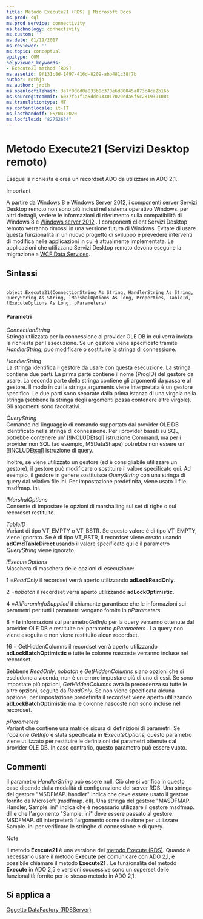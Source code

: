 ```yaml
---
title: Metodo Execute21 (RDS) | Microsoft Docs
ms.prod: sql
ms.prod_service: connectivity
ms.technology: connectivity
ms.custom: ''
ms.date: 01/19/2017
ms.reviewer: ''
ms.topic: conceptual
apitype: COM
helpviewer_keywords:
- Execute21 method [RDS]
ms.assetid: 9f131c8d-1497-416d-8209-abb481c38f7b
author: rothja
ms.author: jroth
ms.openlocfilehash: 3e7f006d0a833b8c370e6d80045a873c4ca2b16b
ms.sourcegitcommit: 6037fb1f1a5ddd933017029eda5f5c281939100c
ms.translationtype: MT
ms.contentlocale: it-IT
ms.lasthandoff: 05/04/2020
ms.locfileid: "82752634"
---
```

# <a name="execute21-method-rds"></a>Metodo Execute21 (Servizi Desktop remoto)
Esegue la richiesta e crea un recordset ADO da utilizzare in ADO 2,1.  
  
> [!IMPORTANT]
>  A partire da Windows 8 e Windows Server 2012, i componenti server Servizi Desktop remoto non sono più inclusi nel sistema operativo Windows. per altri dettagli, vedere le informazioni di riferimento sulla compatibilità di Windows 8 e [Windows server 2012](https://www.microsoft.com/download/details.aspx?id=27416) . I componenti client Servizi Desktop remoto verranno rimossi in una versione futura di Windows. Evitare di usare questa funzionalità in un nuovo progetto di sviluppo e prevedere interventi di modifica nelle applicazioni in cui è attualmente implementata. Le applicazioni che utilizzano Servizi Desktop remoto devono eseguire la migrazione a [WCF Data Services](https://go.microsoft.com/fwlink/?LinkId=199565).  
  
## <a name="syntax"></a>Sintassi  
  
```  
  
object.Execute21(ConnectionString As String, HandlerString As String, QueryString As String, lMarshalOptions As Long, Properties, TableId, lExecuteOptions As Long, pParameters)  
```  
  
#### <a name="parameters"></a>Parametri  
 *ConnectionString*  
 Stringa utilizzata per la connessione al provider OLE DB in cui verrà inviata la richiesta per l'esecuzione. Se un gestore viene specificato tramite *HandlerString*, può modificare o sostituire la stringa di connessione.  
  
 *HandlerString*  
 La stringa identifica il gestore da usare con questa esecuzione. La stringa contiene due parti. La prima parte contiene il nome (ProgID) del gestore da usare. La seconda parte della stringa contiene gli argomenti da passare al gestore. Il modo in cui la stringa arguments viene interpretata è un gestore specifico. Le due parti sono separate dalla prima istanza di una virgola nella stringa (sebbene la stringa degli argomenti possa contenere altre virgole). Gli argomenti sono facoltativi.  
  
 *QueryString*  
 Comando nel linguaggio di comando supportato dal provider OLE DB identificato nella stringa di connessione. Per i provider basati su SQL, potrebbe contenere un' [!INCLUDE[tsql](../../../includes/tsql-md.md)] istruzione Command, ma per i provider non SQL (ad esempio, MSDataShape) potrebbe non essere un' [!INCLUDE[tsql](../../../includes/tsql-md.md)] istruzione di query.  
  
 Inoltre, se viene utilizzato un gestore (ed è consigliabile utilizzare un gestore), il gestore può modificare o sostituire il valore specificato qui. Ad esempio, il gestore in genere sostituisce *QueryString* con una stringa di query dal relativo file ini. Per impostazione predefinita, viene usato il file msdfmap. ini.  
  
 *lMarshalOptions*  
 Consente di impostare le opzioni di marshalling sul set di righe o sul recordset restituito.  
  
 *TableID*  
 Variant di tipo VT_EMPTY o VT_BSTR. Se questo valore è di tipo VT_EMPTY, viene ignorato. Se è di tipo VT_BSTR, il recordset viene creato usando **adCmdTableDirect** usando il valore specificato qui e il parametro *QueryString* viene ignorato.  
  
 *lExecuteOptions*  
 Maschera di maschera delle opzioni di esecuzione:  
  
 1 =*ReadOnly* il recordset verrà aperto utilizzando **adLockReadOnly**.  
  
 2 =*nobatch* il recordset verrà aperto utilizzando **adLockOptimistic**.  
  
 4 =*AllParamInfoSupplied* il chiamante garantisce che le informazioni sui parametri per tutti i parametri vengano fornite in *pParameters*.  
  
 8 = le informazioni sul parametro*GetInfo* per la query verranno ottenute dal provider OLE DB e restituite nel parametro *pParameters* . La query non viene eseguita e non viene restituito alcun recordset.  
  
 16 = GetHiddenColumns il recordset verrà aperto utilizzando **adLockBatchOptimistic** e tutte le colonne nascoste verranno incluse nel recordset.  
  
 Sebbene *ReadOnly*, *nobatch* e *GetHiddenColumns* siano opzioni che si escludono a vicenda, non è un errore impostare più di uno di essi. Se sono impostate più opzioni, *GetHiddenColumns* avrà la precedenza su tutte le altre opzioni, seguite da *ReadOnly*. Se non viene specificata alcuna opzione, per impostazione predefinita il recordset viene aperto utilizzando **adLockBatchOptimistic** ma le colonne nascoste non sono incluse nel recordset.  
  
 *pParameters*  
 Variant che contiene una matrice sicura di definizioni di parametri. Se l'opzione *GetInfo* è stata specificata in *lExecuteOptions*, questo parametro viene utilizzato per restituire le definizioni dei parametri ottenute dal provider OLE DB. In caso contrario, questo parametro può essere vuoto.  
  
## <a name="remarks"></a>Commenti  
 Il parametro *HandlerString* può essere null. Ciò che si verifica in questo caso dipende dalla modalità di configurazione del server RDS. Una stringa del gestore "MSDFMAP. handler" indica che deve essere usato il gestore fornito da Microsoft (msdfmap. dll). Una stringa del gestore "MASDFMAP. Handler, Sample. ini" indica che è necessario utilizzare il gestore msdfmap. dll e che l'argomento "Sample. ini" deve essere passato al gestore. MSDFMAP. dll interpreterà l'argomento come direzione per utilizzare Sample. ini per verificare le stringhe di connessione e di query.  
  
> [!NOTE]
>  Il metodo **Execute21** è una versione del [metodo Execute (RDS)](../../../ado/reference/rds-api/execute-method-rds.md). Quando è necessario usare il metodo **Execute** per comunicare con ADO 2,1, è possibile chiamare il metodo **Execute21** . Le funzionalità del metodo **Execute** in ADO 2,5 e versioni successive sono un superset delle funzionalità fornite per lo stesso metodo in ADO 2,1.  
  
## <a name="applies-to"></a>Si applica a  
 [Oggetto DataFactory (RDSServer)](../../../ado/reference/rds-api/datafactory-object-rdsserver.md)


